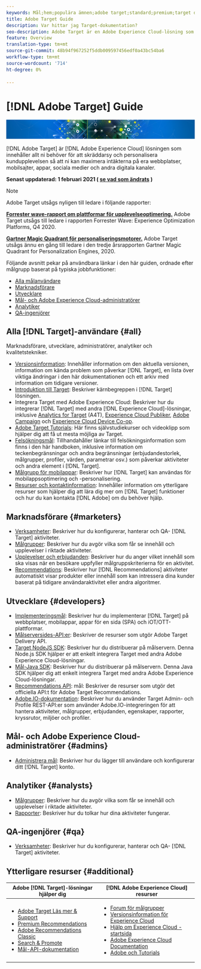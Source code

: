 ```yaml
---
keywords: Mål;hem;populära ämnen;adobe target;standard;premium;target documentation;adobe target documentation
title: Adobe Target Guide
description: Var hittar jag Target-dokumentation?
seo-description: Adobe Target är en Adobe Experience Cloud-lösning som innehåller allt ni behöver för att skräddarsy och personalisera kundupplevelsen, så att ni kan maximera intäkterna från era webbplatser, mobilsajter, appar, sociala medier och andra digitala kanaler.
feature: Overview
translation-type: tm+mt
source-git-commit: 48b94f967252f5ddb009597456edf0a43bc54ba6
workflow-type: tm+mt
source-wordcount: '714'
ht-degree: 0%

---
```



# [!DNL Adobe Target] Guide

![banner](assets/target-home-banner-simple.png)

[!DNL Adobe Target] är  [!DNL Adobe Experience Cloud] lösningen som innehåller allt ni behöver för att skräddarsy och personalisera kundupplevelsen så att ni kan maximera intäkterna på era webbplatser, mobilsajter, appar, sociala medier och andra digitala kanaler.

**Senast uppdaterad: 1 februari 2021 ( [se vad som ändrats](r-release-notes/doc-change.md) )**

>[!NOTE]
>
>Adobe Target utsågs nyligen till ledare i följande rapporter:
>
>**[Forrester wave-rapport om plattformar för upplevelseoptimering.](https://blog.adobe.com/en/2020/11/24/adobe-named-leader-in-forrester-wave-report-experience-optimization-platforms.html)** Adobe Target utsågs till ledare i rapporten Forrester Wave: Experience Optimization Platforms, Q4 2020.
>
>**[Gartner Magic Quadrant för personaliseringsmotorer.](https://theblog.adobe.com/adobe-again-named-leader-in-gartner-magic-quadrant-for-personalization-engines/)** Adobe Target utsågs ännu en gång till ledare i den tredje årsrapporten Gartner Magic Quadrant for Personalization Engines, 2020.

Följande avsnitt pekar på användbara länkar i den här guiden, ordnade efter målgrupp baserat på typiska jobbfunktioner:

- [Alla målanvändare](#all)
- [Marknadsförare](#marketers)
- [Utvecklare](#developers)
- [Mål- och Adobe Experience Cloud-administratörer](#admins)
- [Analytiker](#analysts)
- [QA-ingenjörer](#qa)

## Alla [!DNL Target]-användare {#all}

Marknadsförare, utvecklare, administratörer, analytiker och kvalitetstekniker.

- [Versionsinformation](r-release-notes/release-notes.md): Innehåller information om den aktuella versionen, information om kända problem som påverkar  [!DNL Target], en lista över viktiga ändringar i den här dokumentationen och ett arkiv med information om tidigare versioner.
- [Introduktion till Target](c-intro/intro.md): Beskriver kärnbegreppen i  [!DNL Target] lösningen.
- Integrera Target med Adobe Experience Cloud: Beskriver hur du integrerar [!DNL Target] med andra [!DNL Experience Cloud]-lösningar, inklusive [Analytics for Target](/help/c-integrating-target-with-mac/a4t/a4t.md) (A4T), [Experience Cloud Publiker](/help/c-integrating-target-with-mac/mmp.md), [Adobe Campaign](/help/c-integrating-target-with-mac/campaign-and-target.md) och [Experience Cloud Device Co-op](/help/c-integrating-target-with-mac/experience-cloud-device-co-op.md).
- [Adobe Target Tutorials](https://experienceleague.adobe.com/docs/target-learn/tutorials/overview.html): Här finns självstudiekurser och videoklipp som hjälper dig att få ut mesta möjliga av Target.
- [Felsökningsmål](r-troubleshooting-target/troubleshooting-target.md): Tillhandahåller länkar till felsökningsinformation som finns i den här handboken, inklusive information om teckenbegränsningar och andra begränsningar (erbjudandestorlek, målgrupper, profiler, värden, parametrar osv.) som påverkar aktiviteter och andra element i [!DNL Target].
- [Målgrupp för mobilappar](c-target-mobile-app/target-mobile-app.md): Beskriver hur  [!DNL Target] kan användas för mobilappsoptimering och -personalisering.
- [Resurser och kontaktinformation](cmp-resources-and-contact-information.md): Innehåller information om ytterligare resurser som hjälper dig att lära dig mer om  [!DNL Target] funktioner och hur du kan kontakta  [!DNL Adobe] om du behöver hjälp.

## Marknadsförare {#marketers}

- [Verksamheter](c-activities/activities.md): Beskriver hur du konfigurerar, hanterar och QA- [!DNL Target] aktiviteter.
- [Målgrupper](c-target/target.md): Beskriver hur du avgör vilka som får se innehåll och upplevelser i riktade aktiviteter.
- [Upplevelser och erbjudanden](c-experiences/experiences.md): Beskriver hur du anger vilket innehåll som ska visas när en besökare uppfyller målgruppskriterierna för en aktivitet.
- [Recommendations](c-recommendations/recommendations.md): Beskriver hur  [!DNL Recommendations] aktiviteter automatiskt visar produkter eller innehåll som kan intressera dina kunder baserat på tidigare användaraktivitet eller andra algoritmer.

## Utvecklare {#developers}

- [Implementeringsmål](c-implementing-target/implementing-target.md): Beskriver hur du implementerar  [!DNL Target] på webbplatser, mobilappar, appar för en sida (SPA) och iOT/OTT-plattformar.
- [Målserversides-API:er](https://developers.adobetarget.com/api/delivery-api/): Beskriver de resurser som utgör Adobe Target Delivery API.
- [Target NodeJS SDK](https://github.com/adobe/target-nodejs-sdk): Beskriver hur du distribuerar på målservern. Denna Node.js SDK hjälper er att enkelt integrera Target med andra Adobe Experience Cloud-lösningar.
- [Mål-Java SDK](https://github.com/adobe/target-java-sdk): Beskriver hur du distribuerar på målservern. Denna Java SDK hjälper dig att enkelt integrera Target med andra Adobe Experience Cloud-lösningar.
- [Recommendations API](https://developers.adobetarget.com/api/recommendations/): mål: Beskriver de resurser som utgör det officiella API:t för Adobe Target Recommendations.
- [Adobe.IO-dokumentation](http://developers.adobetarget.com/api/#introduction): Beskriver hur du använder Target Admin- och Profile REST-API:er som använder Adobe.IO-integreringen för att hantera aktiviteter, målgrupper, erbjudanden, egenskaper, rapporter, kryssrutor, miljöer och profiler.

## Mål- och Adobe Experience Cloud-administratörer {#admins}

- [Administrera mål](administrating-target/administrating-target.md): Beskriver hur du lägger till användare och konfigurerar ditt  [!DNL Target] konto.

## Analytiker {#analysts}

- [Målgrupper](c-target/target.md): Beskriver hur du avgör vilka som får se innehåll och upplevelser i riktade aktiviteter.
- [Rapporter](c-reports/reports.md): Beskriver hur du tolkar hur dina aktiviteter fungerar.

## QA-ingenjörer {#qa}

- [Verksamheter](c-activities/activities.md): Beskriver hur du konfigurerar, hanterar och QA- [!DNL Target] aktiviteter.

## Ytterligare resurser {#additional}

| Adobe [!DNL Target]-lösningar hjälper dig | [!DNL Adobe Experience Cloud] resurser |
|--- |--- |
| <ul><li>[Adobe Target Läs mer &amp; Support](https://helpx.adobe.com/support/target.html)</li><li>[Premium Recommendations](c-recommendations/recommendations.md)</li><li>[Adobe Recommendations Classic](/help/assets/adobe-recommendations-classic.pdf)</li><li>[Search &amp; Promote](https://experienceleague.adobe.com/docs/search-promote/using/sp-home.html)</li><li>[Mål-API-dokumentation](c-implementing-target/c-api-and-sdk-overview/api-and-sdk-overview.md)</li></ul> | <ul><li>[Forum för målgrupper](https://forums.adobe.com/community/experience-cloud/marketing-cloud/target)</li><li>[Versionsinformation för Experience Cloud](https://experienceleague.adobe.com/docs/release-notes/experience-cloud/current.html)</li><li>[Hjälp om Experience Cloud - startsida](https://helpx.adobe.com/support/experience-cloud.html)</li><li>[Adobe Experience Cloud Documentation](https://experienceleague.adobe.com/docs/experience-cloud/user-guides/home.html)</li><li>[Adobe och Tutorials](https://helpx.adobe.com/learning.html?promoid=KAUDK)</li></ul> |  |
